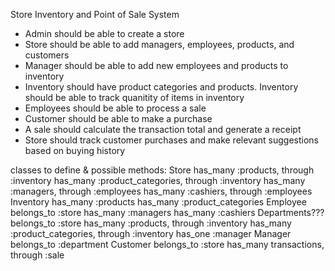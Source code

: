 Store Inventory and Point of Sale System

- Admin should be able to create a store
- Store should be able to add managers, employees, products, and customers
- Manager should be able to add new employees and products to inventory
- Inventory should have product categories and products. Inventory should be able to track quanitity of items in inventory
- Employees should be able to process a sale
- Customer should be able to make a purchase
- A sale should calculate the transaction total and generate a receipt
- Store should track customer purchases and make relevant suggestions based on buying history

classes to define & possible methods:
Store
  has_many :products, through :inventory
  has_many :product_categories, through :inventory
  has_many :managers, through :employees
  has_many :cashiers, through :employees
Inventory
  has_many :products
  has_many :product_categories
Employee
  belongs_to :store
  has_many :managers
  has_many :cashiers
Departments???
  belongs_to :store
  has_many :products, through :inventory
  has_many :product_categories, through :inventory
  has_one :manager
Manager
  belongs_to :department
Customer
belongs_to :store
  has_many transactions, through :sale
